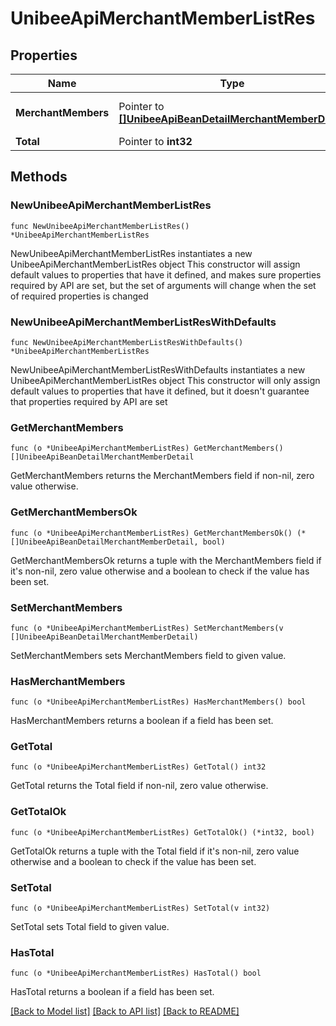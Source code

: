 # UnibeeApiMerchantMemberListRes

## Properties

Name | Type | Description | Notes
------------ | ------------- | ------------- | -------------
**MerchantMembers** | Pointer to [**[]UnibeeApiBeanDetailMerchantMemberDetail**](UnibeeApiBeanDetailMerchantMemberDetail.md) | Merchant Member Object List | [optional] 
**Total** | Pointer to **int32** | Total | [optional] 

## Methods

### NewUnibeeApiMerchantMemberListRes

`func NewUnibeeApiMerchantMemberListRes() *UnibeeApiMerchantMemberListRes`

NewUnibeeApiMerchantMemberListRes instantiates a new UnibeeApiMerchantMemberListRes object
This constructor will assign default values to properties that have it defined,
and makes sure properties required by API are set, but the set of arguments
will change when the set of required properties is changed

### NewUnibeeApiMerchantMemberListResWithDefaults

`func NewUnibeeApiMerchantMemberListResWithDefaults() *UnibeeApiMerchantMemberListRes`

NewUnibeeApiMerchantMemberListResWithDefaults instantiates a new UnibeeApiMerchantMemberListRes object
This constructor will only assign default values to properties that have it defined,
but it doesn't guarantee that properties required by API are set

### GetMerchantMembers

`func (o *UnibeeApiMerchantMemberListRes) GetMerchantMembers() []UnibeeApiBeanDetailMerchantMemberDetail`

GetMerchantMembers returns the MerchantMembers field if non-nil, zero value otherwise.

### GetMerchantMembersOk

`func (o *UnibeeApiMerchantMemberListRes) GetMerchantMembersOk() (*[]UnibeeApiBeanDetailMerchantMemberDetail, bool)`

GetMerchantMembersOk returns a tuple with the MerchantMembers field if it's non-nil, zero value otherwise
and a boolean to check if the value has been set.

### SetMerchantMembers

`func (o *UnibeeApiMerchantMemberListRes) SetMerchantMembers(v []UnibeeApiBeanDetailMerchantMemberDetail)`

SetMerchantMembers sets MerchantMembers field to given value.

### HasMerchantMembers

`func (o *UnibeeApiMerchantMemberListRes) HasMerchantMembers() bool`

HasMerchantMembers returns a boolean if a field has been set.

### GetTotal

`func (o *UnibeeApiMerchantMemberListRes) GetTotal() int32`

GetTotal returns the Total field if non-nil, zero value otherwise.

### GetTotalOk

`func (o *UnibeeApiMerchantMemberListRes) GetTotalOk() (*int32, bool)`

GetTotalOk returns a tuple with the Total field if it's non-nil, zero value otherwise
and a boolean to check if the value has been set.

### SetTotal

`func (o *UnibeeApiMerchantMemberListRes) SetTotal(v int32)`

SetTotal sets Total field to given value.

### HasTotal

`func (o *UnibeeApiMerchantMemberListRes) HasTotal() bool`

HasTotal returns a boolean if a field has been set.


[[Back to Model list]](../README.md#documentation-for-models) [[Back to API list]](../README.md#documentation-for-api-endpoints) [[Back to README]](../README.md)


